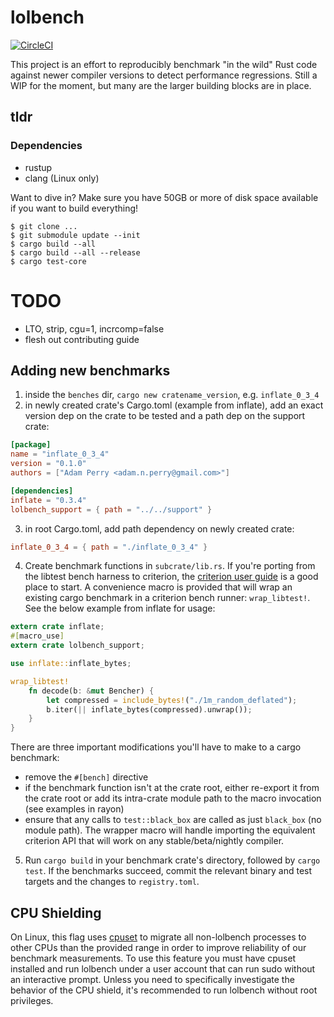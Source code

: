 # lolbench

[![CircleCI](https://circleci.com/gh/anp/lolbench/tree/master.svg?style=shield)](https://circleci.com/gh/anp/lolbench/tree/master)

This project is an effort to reproducibly benchmark "in the wild" Rust code against newer compiler versions to detect performance regressions. Still a WIP for the moment, but many are the larger building blocks are in place.

## tldr

### Dependencies

* rustup
* clang (Linux only)

Want to dive in? Make sure you have 50GB or more of disk space available if you want to build everything!

```
$ git clone ...
$ git submodule update --init
$ cargo build --all
$ cargo build --all --release
$ cargo test-core
```

# TODO

* LTO, strip, cgu=1, incrcomp=false
* flesh out contributing guide

## Adding new benchmarks

1. inside the `benches` dir, `cargo new cratename_version`, e.g. `inflate_0_3_4`
2. in newly created crate's Cargo.toml (example from inflate), add an exact version dep on the crate to be tested and a path dep on the support crate:

```toml
[package]
name = "inflate_0_3_4"
version = "0.1.0"
authors = ["Adam Perry <adam.n.perry@gmail.com>"]

[dependencies]
inflate = "0.3.4"
lolbench_support = { path = "../../support" }
```

3. in root Cargo.toml, add path dependency on newly created crate:

```toml
inflate_0_3_4 = { path = "./inflate_0_3_4" }
```

4. Create benchmark functions in `subcrate/lib.rs`. If you're porting from the libtest bench harness to criterion, the [criterion user guide](https://japaric.github.io/criterion.rs/book/criterion_rs.html) is a good place to start. A convenience macro is provided that will wrap an existing cargo benchmark in a criterion bench runner: `wrap_libtest!`. See the below example from inflate for usage:

```rs
extern crate inflate;
#[macro_use]
extern crate lolbench_support;

use inflate::inflate_bytes;

wrap_libtest!
    fn decode(b: &mut Bencher) {
        let compressed = include_bytes!("./1m_random_deflated");
        b.iter(|| inflate_bytes(compressed).unwrap());
    }
}
```

There are three important modifications you'll have to make to a cargo benchmark:

* remove the `#[bench]` directive
* if the benchmark function isn't at the crate root, either re-export it from the crate root
  or add its intra-crate module path to the macro invocation (see examples in rayon)
* ensure that any calls to `test::black_box` are called as just `black_box` (no module path). The wrapper macro will handle importing the equivalent criterion API that will work on any stable/beta/nightly compiler.

5. Run `cargo build` in your benchmark crate's directory, followed by `cargo test`. If the benchmarks succeed, commit the relevant binary and test targets and the changes to `registry.toml`.

## CPU Shielding

On Linux, this flag uses [cpuset](https://github.com/lpechacek/cpuset) to migrate all non-lolbench processes to other CPUs than the provided range in order to improve reliability of our benchmark measurements. To use this feature you must have cpuset installed and run lolbench under a user account that can run sudo without an interactive prompt. Unless you need to specifically investigate the behavior of the CPU shield, it's recommended to run lolbench without root privileges.
